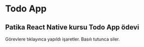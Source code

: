 # Todo App

## Patika React Native kursu Todo App ödevi

Görevlere tıklayınca yapıldı işaretler. Basılı tutunca siler.
